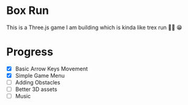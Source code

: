 # Box Run
This is a Three.js game I am building which is kinda like trex run 🏃‍♂️ 😁
# Progress
- [x] Basic Arrow Keys Movement
- [x] Simple Game Menu
- [ ] Adding Obstacles
- [ ] Better 3D assets
- [ ] Music
